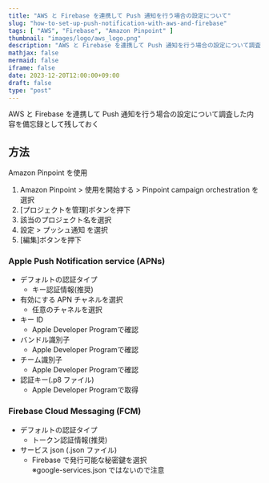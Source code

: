 ```yaml
---
title: "AWS と Firebase を連携して Push 通知を行う場合の設定について"
slug: "how-to-set-up-push-notification-with-aws-and-firebase"
tags: [ "AWS", "Firebase", "Amazon Pinpoint" ]
thumbnail: "images/logo/aws_logo.png"
description: "AWS と Firebase を連携して Push 通知を行う場合の設定について調査した内容を備忘録として残しておく"
mathjax: false
mermaid: false
iframe: false
date: 2023-12-20T12:00:00+09:00
draft: false
type: "post"
---
```


AWS と Firebase を連携して Push 通知を行う場合の設定について調査した内容を備忘録として残しておく

## 方法

Amazon Pinpoint を使用

1. Amazon Pinpoint > 使用を開始する > Pinpoint campaign orchestration を選択
2. [プロジェクトを管理]ボタンを押下
3. 該当のプロジェクト名を選択
4. 設定 > プッシュ通知 を選択
5. [編集]ボタンを押下

### Apple Push Notification service (APNs)

* デフォルトの認証タイプ
  * キー認証情報(推奨)
* 有効にする APN チャネルを選択
  * 任意のチャネルを選択
* キー ID
  * Apple Developer Programで確認
* バンドル識別子
  * Apple Developer Programで確認
* チーム識別子
  * Apple Developer Programで確認
* 認証キー(.p8 ファイル)
  * Apple Developer Programで取得

### Firebase Cloud Messaging (FCM)

* デフォルトの認証タイプ
  * トークン認証情報(推奨)
* サービス json (.json ファイル)
  * Firebase で発行可能な秘密鍵を選択  
    ※google-services.json ではないので注意
